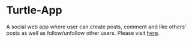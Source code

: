 # Turtle-App
A social web app where user can create posts, comment and like others' posts as well as follow/unfollow other users.
Please visit [here](https://turtle-app.vercel.app/).
